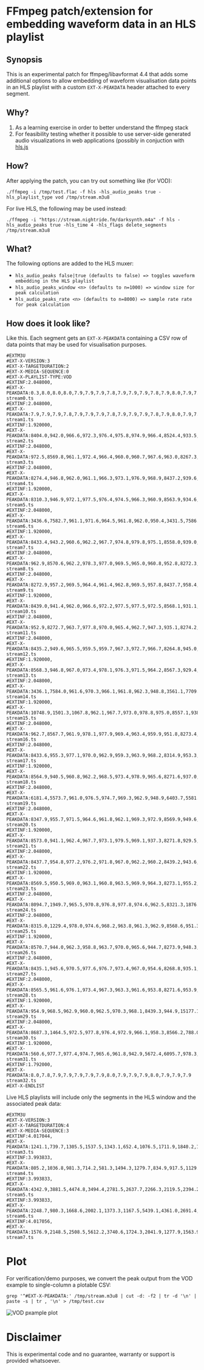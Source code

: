 # FFmpeg patch/extension for embedding waveform data in an HLS playlist

## Synopsis

This is an experimental patch for ffmpeg/libavformat 4.4 that adds some additional options to allow embedding of waveform visualisation data points in an HLS playlist with a custom `EXT-X-PEAKDATA` header attached to every segment.

## Why?

1) As a learning exercise in order to better understand the ffmpeg stack
2) For feasibility testing whether it possible to use server-side generated audio visualizations in web applications (possibly in conjuction with [hls.js](https://github.com/video-dev/hls.js/)

## How?

After applying the patch, you can try out something like (for VOD):

```
./ffmpeg -i /tmp/test.flac -f hls -hls_audio_peaks true -hls_playlist_type vod /tmp/stream.m3u8
```

For live HLS, the following may be used instead:

```
./ffmpeg -i "https://stream.nightride.fm/darksynth.m4a" -f hls -hls_audio_peaks true -hls_time 4 -hls_flags delete_segments /tmp/stream.m3u8
```

## What?

The following options are added to the HLS muxer:

- `hls_audio_peaks false|true (defaults to false) => toggles waveform embedding in the HLS playlist`
- `hls_audio_peaks_window <n> (defaults to n=1000) => window size for peak calculation`
- `hls_audio_peaks_rate <n> (defaults to n=8000) => sample rate rate for peak calculation`

## How does it look like?

Like this. Each segment gets an `EXT-X-PEAKDATA` containing a CSV row of data points that may be used for visualisation purposes.

```
#EXTM3U
#EXT-X-VERSION:3
#EXT-X-TARGETDURATION:2
#EXT-X-MEDIA-SEQUENCE:0
#EXT-X-PLAYLIST-TYPE:VOD
#EXTINF:2.048000,
#EXT-X-PEAKDATA:0.3,8.0,8.0,8.0,7.9,7.9,7.9,7.8,7.9,7.9,7.9,7.8,7.9,8.0,7.9,7.8,7.8
stream0.ts
#EXTINF:2.048000,
#EXT-X-PEAKDATA:7.9,7.9,7.9,7.8,7.9,7.9,7.9,7.8,7.9,7.9,7.9,7.8,7.9,8.0,7.9,7.8,7.6
stream1.ts
#EXTINF:1.920000,
#EXT-X-PEAKDATA:8404.0,942.0,966.6,972.3,976.4,975.8,974.9,966.4,8524.4,933.5,964.6,972.5,975.5,979.8,973.5,904.7
stream2.ts
#EXTINF:2.048000,
#EXT-X-PEAKDATA:972.5,8569.8,961.1,972.4,966.4,960.0,960.7,967.6,963.0,8267.3,955.2,972.8,964.9,961.3,962.3,965.4,987.1
stream3.ts
#EXTINF:2.048000,
#EXT-X-PEAKDATA:8274.4,946.8,962.0,961.1,966.3,973.1,976.9,968.9,8437.2,939.6,962.1,18010.5,18010.4,10884.0,5524.6,1636.1,951.0
stream4.ts
#EXTINF:1.920000,
#EXT-X-PEAKDATA:8310.3,946.9,972.1,977.5,976.4,974.5,966.3,960.9,8563.9,934.6,972.4,966.4,975.5,977.6,966.7,875.9
stream5.ts
#EXTINF:2.048000,
#EXT-X-PEAKDATA:3436.6,7582.7,961.1,971.6,964.5,961.8,962.0,950.4,3431.5,7586.0,975.6,971.4,962.9,960.0,962.0,964.3,982.2
stream6.ts
#EXTINF:1.920000,
#EXT-X-PEAKDATA:8433.4,943.2,960.6,962.2,967.7,974.8,979.8,975.1,8558.0,939.0,961.8,961.9,967.7,974.6,975.7,957.7
stream7.ts
#EXTINF:2.048000,
#EXT-X-PEAKDATA:962.9,8570.6,962.2,978.3,977.0,969.5,965.0,960.8,952.8,8272.3,942.4,976.3,975.4,971.0,963.0,959.7,931.4
stream8.ts
#EXTINF:2.048000,
#EXT-X-PEAKDATA:8272.9,957.2,969.5,964.4,961.4,962.8,969.5,957.8,8437.7,958.4,19593.1,1286.6,15814.7,19222.6,13158.9,7118.0,1364.5
stream9.ts
#EXTINF:1.920000,
#EXT-X-PEAKDATA:8439.0,941.4,962.0,966.6,972.2,977.5,977.5,972.5,8568.1,931.1,961.4,966.4,973.2,976.9,978.4,916.3
stream10.ts
#EXTINF:2.048000,
#EXT-X-PEAKDATA:952.9,8272.7,963.7,977.8,970.0,965.4,962.7,947.3,935.1,8274.2,979.1,975.3,970.4,963.0,961.9,963.4,965.3
stream11.ts
#EXTINF:2.048000,
#EXT-X-PEAKDATA:8435.2,949.6,965.5,959.5,959.7,967.3,972.7,966.7,8264.8,945.0,965.0,961.3,961.2,967.2,973.7,974.5,984.3
stream12.ts
#EXTINF:1.920000,
#EXT-X-PEAKDATA:8568.3,946.8,967.0,973.4,978.1,976.3,971.5,964.2,8567.3,929.4,965.7,973.5,977.5,977.6,967.9,875.4
stream13.ts
#EXTINF:2.048000,
#EXT-X-PEAKDATA:3436.1,7584.0,961.6,970.3,966.1,961.8,962.3,948.8,3561.1,7709.5,4372.4,19125.9,13811.6,7000.0,21610.4,15011.1,11322.4
stream14.ts
#EXTINF:1.920000,
#EXT-X-PEAKDATA:10748.9,1501.3,1067.8,962.1,967.7,973.0,978.8,975.0,8557.1,938.4,959.2,961.2,966.5,975.1,977.4,958.1
stream15.ts
#EXTINF:2.048000,
#EXT-X-PEAKDATA:962.7,8567.7,961.9,978.1,977.9,969.4,963.4,959.9,951.8,8273.4,942.2,978.5,975.0,973.6,968.9,961.3,902.6
stream16.ts
#EXTINF:2.048000,
#EXT-X-PEAKDATA:8433.6,955.3,977.1,970.0,962.9,959.3,963.9,968.2,8314.9,953.3,974.1,970.6,964.3,960.0,963.4,966.7,1024.5
stream17.ts
#EXTINF:1.920000,
#EXT-X-PEAKDATA:8564.9,940.5,960.8,962.2,968.5,973.4,978.9,965.6,8271.6,937.0,961.0,962.9,966.8,975.6,965.4,911.7
stream18.ts
#EXTINF:2.048000,
#EXT-X-PEAKDATA:6181.4,5573.7,961.0,976.5,974.7,969.3,962.9,948.9,6403.7,5581.2,22381.8,12675.9,11948.0,19579.8,11766.4,6978.4,2094.7
stream19.ts
#EXTINF:2.048000,
#EXT-X-PEAKDATA:8347.9,955.7,971.5,964.6,961.8,962.1,969.3,972.9,8569.9,949.6,969.8,964.4,961.9,964.0,969.8,976.4,1007.8
stream20.ts
#EXTINF:1.920000,
#EXT-X-PEAKDATA:8573.0,941.1,962.4,967.7,973.1,979.5,969.1,937.3,8271.8,929.5,962.1,964.9,974.1,976.4,969.3,879.5
stream21.ts
#EXTINF:2.048000,
#EXT-X-PEAKDATA:8437.7,954.8,977.2,976.2,971.8,967.0,962.2,960.2,8439.2,943.6,976.4,978.5,973.9,970.1,962.6,960.0,969.1
stream22.ts
#EXTINF:1.920000,
#EXT-X-PEAKDATA:8569.5,950.5,969.0,963.1,960.8,963.5,969.9,964.3,8273.1,955.2,970.0,962.4,960.6,963.8,961.5,986.6
stream23.ts
#EXTINF:2.048000,
#EXT-X-PEAKDATA:8094.7,1949.7,965.5,970.8,976.8,977.8,974.6,962.5,8321.3,1876.2,21016.6,17078.0,7220.4,21132.3,12319.6,8219.3,5204.1
stream24.ts
#EXTINF:2.048000,
#EXT-X-PEAKDATA:8315.0,1229.4,978.0,974.6,968.2,963.8,961.3,962.9,8568.6,951.3,978.5,974.6,969.0,963.0,961.7,964.5,1009.7
stream25.ts
#EXTINF:1.920000,
#EXT-X-PEAKDATA:8570.7,944.0,962.3,958.8,963.7,970.0,965.6,944.7,8273.9,948.3,963.2,960.4,962.6,969.1,964.8,948.2
stream26.ts
#EXTINF:2.048000,
#EXT-X-PEAKDATA:8435.1,945.6,970.5,977.6,976.7,973.4,967.0,954.6,8268.8,935.1,970.5,974.9,979.0,962.8,971.6,964.9,919.2
stream27.ts
#EXTINF:2.048000,
#EXT-X-PEAKDATA:8565.5,961.6,976.1,973.4,967.3,963.3,961.6,953.8,8271.6,953.9,979.4,974.5,969.0,962.1,958.6,931.2,13293.4
stream28.ts
#EXTINF:1.920000,
#EXT-X-PEAKDATA:954.9,968.5,962.9,960.0,962.5,970.3,968.1,8439.3,944.9,15177.1,9791.9,14298.9,17709.9,14386.0,8126.0,6895.2
stream29.ts
#EXTINF:2.048000,
#EXT-X-PEAKDATA:8687.3,1464.5,972.5,977.8,976.4,972.9,966.1,958.3,8566.2,788.0,8.5,8.0,7.9,7.9,7.8,7.9,8.0
stream30.ts
#EXTINF:1.920000,
#EXT-X-PEAKDATA:560.6,977.7,977.4,974.7,965.6,961.8,942.9,5672.4,6095.7,978.3,977.7,972.5,965.9,961.9,508.3,7.9
stream31.ts
#EXTINF:1.792000,
#EXT-X-PEAKDATA:8.0,7.8,7.9,7.9,7.9,7.9,7.9,8.0,7.9,7.9,7.9,8.0,7.9,7.9,7.9
stream32.ts
#EXT-X-ENDLIST
```

Live HLS playlists will include only the segments in the HLS window and the associated peak data:

```
#EXTM3U
#EXT-X-VERSION:3
#EXT-X-TARGETDURATION:4
#EXT-X-MEDIA-SEQUENCE:3
#EXTINF:4.017044,
#EXT-X-PEAKDATA:1241.1,739.7,1305.5,1537.5,1343.1,652.4,1076.5,1711.9,1840.2,1233.5,702.3,797.6,1265.7,665.4,974.6,766.8,608.8,616.9,1441.6,1264.3,847.7,1006.6,1537.5,1662.4,804.8,1034.0,1540.8,1671.8,1536.2,745.9,991.3,1154.5,1286.4
stream3.ts
#EXTINF:3.993833,
#EXT-X-PEAKDATA:805.2,1036.8,981.3,714.2,581.3,1494.3,1279.7,834.9,917.5,1129.0,1347.3,650.7,922.9,1347.5,1652.6,1646.7,628.2,1006.3,1506.9,935.9,1096.3,1073.0,797.5,622.7,1209.5,1240.3,857.2,947.4,2366.0,2382.5,1506.8,2204.9
stream4.ts
#EXTINF:3.993833,
#EXT-X-PEAKDATA:4342.9,3881.5,4474.8,3494.4,2781.5,2637.7,2266.3,2119.5,2394.2,5040.3,3977.6,2262.5,2166.2,1807.3,915.0,2036.2,2120.2,1766.1,2812.1,5446.8,3512.0,2656.3,1695.5,1256.4,1676.7,1987.7,1215.4,2535.0,4435.8,5056.6,2255.4,1486.6
stream5.ts
#EXTINF:3.993833,
#EXT-X-PEAKDATA:2248.7,980.3,1668.6,2002.1,1373.3,1167.5,5439.1,4361.0,2691.4,2145.5,1335.6,1097.0,2252.8,1647.2,2132.7,3668.4,5340.9,2753.3,1515.4,2135.1,1174.1,1678.2,2328.2,1876.6,1441.9,4960.8,4481.8,2849.8,1898.1,1139.0,883.8,2064.6
stream6.ts
#EXTINF:4.017056,
#EXT-X-PEAKDATA:1576.9,2148.5,2508.5,5612.2,3740.6,1724.3,2041.9,1277.9,1563.9,2687.1,2914.5,1736.0,4236.2,5620.4,4809.0,5701.6,4805.3,2625.1,3428.7,2653.4,2520.2,2354.6,5226.9,4230.1,2006.5,1923.4,1504.5,837.5,2216.6,2283.4,1549.9,3397.0,5884.5
stream7.ts
```

# Plot

For verification/demo purposes, we convert the peak output from the VOD example to single-column a plotable CSV:

```
grep '^#EXT-X-PEAKDATA:' /tmp/stream.m3u8 | cut -d: -f2 | tr -d '\n' | paste -s | tr , '\n' > /tmp/test.csv
```

![VOD pxample plot](plot-vod.png)

# Disclaimer

This is experimental code and no guarantee, warranty or support is provided whatsoever.
